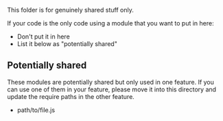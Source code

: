This folder is for genuinely shared stuff only.

If your code is the only code using a module that you want to put in
here:

- Don't put it in here
- List it below as "potentially shared"

Potentially shared
------------------

These modules are potentially shared but only used in one feature.  If
you can use one of them in your feature, please move it into this
directory and update the require paths in the other feature.

- path/to/file.js

